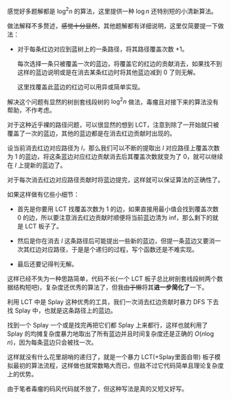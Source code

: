 感觉好多题解都是 $\log^2{n}$ 的算法，这里提供一种 $\log{n}$ 还特别短的小清新算法。

做法解释不多赘述，~~感觉十分显然~~，其他题解都有详细说明，这里仅简要提一下做法：

- 对于每条红边对应到蓝树上的一条路径，将其路径覆盖次数 +1。

  每次选择一条只被覆盖一次的蓝边，将覆盖它的红边的贡献消去，如果找不到这样的蓝边说明或是在消去某条红边时将其他蓝边减到 0 了则无解。
  
  这里找覆盖此蓝边的红边可以用异或简单实现。

解决这个问题有显然的树剖套线段树的 $\log^2{n}$ 做法，毒瘤且对接下来的算法没有帮助，不作考虑。

对于这种近乎裸的路径问题，可以很显然的想到 LCT，注意到除了一开始就只被覆盖了一次的蓝边，其他的蓝边都是在消去红边贡献时出现的。

设当前消去红边对应路径为 $l$，那么我们可以不断的提取出 $l$ 对应路径上覆盖次数为 1 的蓝边，将这条蓝边对应红边贡献消去后其覆盖次数就变为了 0，就可以继续在 $l$ 上提新的蓝边了。

对于每次消去红边对应路径贡献时将蓝边提完，这样就可以保证算法的正确性了。

如果这样做有亿些小细节：

- 首先是你要用 LCT 找覆盖次数为 1 的边，如果直接用最小值会找到覆盖次数 0 的边，所以要注意消去红边贡献时顺便将当前蓝边清为 inf，那么剩下的就是 LCT 板子了。

- 然后是你在消去 $l$ 这条路径后可能提出一些新的蓝边，但提一条蓝边又要消一次其红边对应路径，于是是个递归的过程，写个函数还是不难实现。

- 最后还要记得判无解。

这样已经不失为一种思路简单，代码不长(一个 LCT 板子总比树剖套线段树两个数据结构短吧)，复杂度还优秀的算法了，但我~~由于懒~~将其**进一步简化了**一下。

利用 LCT 中是 Splay 这种优秀的工具，我们一次消去红边贡献时暴力 DFS 下去找 Splay 中，也就是这条路径上的蓝边。

找到一个 Splay 一个或是找完再把它们都 Splay 上来都行，这样也就利用了 Splay 的均摊复杂度暴力地取出了所有蓝边并且时间复杂度还是正确的 $O(n\log{n})$，因为每条蓝边只会被找一次。

这样就没有什么花里胡哨的递归了，就是一个暴力 LCT(+Splay里面自带) 板子模拟最初的算法流程，这样做也就常数略大而已，但敌不过它代码简单且理论复杂度上的优势。

由于笔者毒瘤的码风代码就不放了，但这种写法是真的又短又好写。